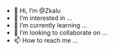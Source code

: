 - 👋 Hi, I’m @Zkalu
- 👀 I’m interested in ...
- 🌱 I’m currently learning ...
- 💞️ I’m looking to collaborate on ...
- 📫 How to reach me ...

<!---
Zkalu/Zkalu is a ✨ special ✨ repository because its `README.md` (this file) appears on your GitHub profile.
You can click the Preview link to take a look at your changes.
--->
